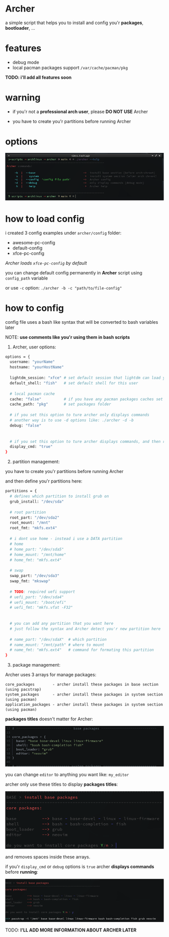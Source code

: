 # Archer
a simple script that helps you to install and config you'r **packages**, **bootloader**, ...


# features
- debug mode
- local pacman packages support `/var/cache/pacman/pkg`

**TODO: i'll add all features soon**


# warning
- if you'r not a **professional arch user**, please **DO NOT USE** Archer

- you have to create you'r partitions before running Archer


# options
![alt text](https://github.com/devshashtag/archer/blob/main/screenshots/help.png?raw=true)


# how to load config
i created 3 config examples under `archer/config` folder:

- awesome-pc-config
- default-config
- xfce-pc-config

*Archer loads `xfce-pc-config` by default*

you can change default config permanently in **Archer** script using `config_path` variable 

or use `-c` option: `./archer -b -c "path/to/file-config"`


# how to config
config file uses a bash like syntax that will be converted to bash variables later

NOTE: **use comments like you'r using them in bash scripts**

1) Archer, user options:

```bash
options = {
  username: "yourName"
  hostname: "yourHostName" 

  lightdm_session: "xfce" # set default session that lightdm can load you'r desktop or window manager
  default_shell: "fish"   # set default shell for this user

  # local pacman cache 
  cache: "false"          # if you have any pacman packages caches set this option to true
  cache_path: "pkg"       # set packages folder

  # if you set this option to ture archer only displays commands
  # another way is to use -d options like: ./archer -d -b
  debug: "false"


  # if you set this option to ture archer displays commands, and then runs
  display_cmd: "true"
}
```


2) partition management:

you have to create you'r partitions before running Archer

and then define you'r partitions here:

```bash
partitions = {
  # defines which partition to install grub on
  grub_install: "/dev/sda"

  # root partition
  root_part: "/dev/sda2"
  root_mount: "/mnt"
  root_fmt: "mkfs.ext4"

  # i dont use home - instead i use a DATA partition
  # home
  # home_part: "/dev/sda5"
  # home_mount: "/mnt/home"
  # home_fmt: "mkfs.ext4"

  # swap
  swap_part: "/dev/sda3"
  swap_fmt: "mkswap"

  # TODO: required uefi support
  # uefi_part: "/dev/sda4"
  # uefi_mount: "/boot/efi"
  # uefi_fmt: "mkfs.vfat -F32"


  # you can add any partition that you want here
  # just follow the syntax and Archer detect you'r new partition here

  # name_part: "/dev/sdaX"  # which partition
  # name_mount: "/mnt/path" # where to mount
  # name_fmt: "mkfs.ext4"   # command for formating this partition
}
```


3) package management:

Archer uses 3 arrays for manage packages:

```
core_packages        - archer install these packages in base section (using pacstrap)
system_packages      - archer install these packages in system section (using pacman)
application_packages - archer install these packages in system section (using pacman)
```

**packages titles** doesn't matter for Archer:

![alt text](https://github.com/devshashtag/archer/blob/main/screenshots/base_packages.png?raw=true)

you can change `editor` to anything you want like: `my_editor`

archer only use these titles to display **packages titles**:

![alt text](https://github.com/devshashtag/archer/blob/main/screenshots/packages.png?raw=true)

and removes spaces inside these arrays.

if you'r `display_cmd` or `debug` options is `true` archer **displays commands** before **running**:

![alt text](https://github.com/devshashtag/archer/blob/main/screenshots/base_packages_display_cmd.png?raw=true)


TODO: **I'LL ADD MORE INFORMATION ABOUT ARCHER LATER**

